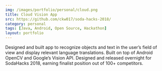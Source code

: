 ```yaml
---
img: /images/portfolio/personal/cloud.png
title: Cloud Vision App
src: https://github.com/ckw017/soda-hacks-2018/
category: personal
tags: [Java, Android, Open Source, Hackathon]
layout: portfolio
---
```

Designed and built app to recognize objects and text in the user’s field of view and display relevant language translations. Built on top of Android OpenCV and Google’s Vision API. Designed and released overnight for SodaHacks 2018, earning finalist position out of 100+ competitors.
